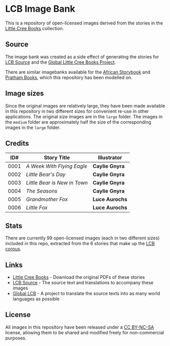 # LCB Image Bank

This is a repository of open-licensed images derived from the stories in the [Little Cree Books](http://littlecreebooks.com/) collection.

## Source

The image bank was created as a side effect of generating the stories for [LCB Source](https://github.com/global-asp/lcb-source) and the [Global Little Cree Books Project](https://github.com/global-asp/global-lcb).

There are similar imagebanks available for the [African Storybook](https://github.com/global-asp/asp-imagebank) and [Pratham Books](https://github.com/global-asp/pb-imagebank), which this repository has been modelled on.

## Image sizes

Since the original images are relatively large, they have been made available in this repository in two different sizes for convenient re-use in other applications. The original size images are in the `large` folder. The images in the `medium` folder are approximately half the size of the corresponding images in the `large` folder.

## Credits

ID# | Story Title | Illustrator
--- | ----------- | -----------
0001 | _A Week With Flying Eagle_ | __Caylie Gnyra__
0002 | _Little Bear's Day_ | __Caylie Gnyra__
0003 | _Little Bear is New in Town_ |  __Caylie Gnyra__
0004 | _The Seasons_ | __Caylie Gnyra__
0005 | _Grandmother Fox_ | __Luce Aurochs__
0006 | _Little Fox_ | __Luce Aurochs__

## Stats

There are currently 99 open-licensed images (each in two different sizes) included in this repo, extracted from the 6 stories that make up the [LCB corpus](https://github.com/global-asp/lcb-source).

## Links

* [Little Cree Books](http://littlecreebooks.com/) - Download the original PDFs of these stories
* [LCB Source](https://github.com/global-asp/lcb-source) - The source text and translations to accompany these images
* [Global LCB](https://github.com/global-asp/global-lcb) - A project to translate the source texts into as many world languages as possible

## License

All images in this repository have been released under a [CC BY-NC-SA](http://creativecommons.org/licenses/by-nc-sa/3.0/) license, allowing them to be shared and modified freely for non-commercial purposes.
